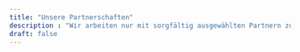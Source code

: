 ```yaml
---
title: "Unsere Partnerschaften"
description : "Wir arbeiten nur mit sorgfältig ausgewählten Partnern zusammen, um unseren Kunden die besten Dienstleistungen anbieten zu können."
draft: false
---
```

